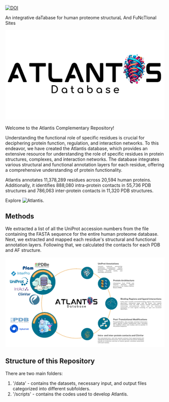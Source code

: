 [![DOI]()]()

An integrative daTabase for human proteome structuraL And FuNcTIonal Sites

![](/logo.png)

Welcome to the Atlantis Complementary Repository!

Understanding the functional role of specific residues is crucial for deciphering protein function, regulation, and interaction networks. To this endeavor, we have created the Atlantis database, which provides an extensive resource for understanding the role of specific residues in protein structures, complexes, and interaction networks. The database integrates various structural and functional annotation layers for each residue, offering a comprehensive understanding of protein functionality.

Atlantis annotates 11,378,289 residues across 20,594 human proteins. Additionally, it identifies 888,080 intra-protein contacts in 55,736 PDB structures and 786,063 inter-protein contacts in 11,320 PDB structures.

Explore ![Atlantis]("https://atlantis.bioinfolab.sns.it").
 
## Methods

We extracted a list of all the UniProt accession numbers from the file containing the FASTA sequence for the entire human proteome database. Next, we extracted and mapped each residue's structural and functional annotation layers. Following that, we calculated the contacts for each PDB and AF structure.

![](/workflow.png)


## Structure of this Repository

There are two main folders:

1. '/data' -  contains the datasets, necessary input, and output files categorized into different subfolders.
2. '/scripts' - contains the codes used to develop Atlantis.


